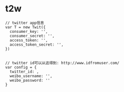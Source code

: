 t2w
===
	// twitter app信息
	var T = new Twit({
	  consumer_key: '',
	  consumer_secret: '',
	  access_token: '',
	  access_token_secret: '',
	})


	// twitter id可以从这得到: http://www.idfromuser.com/
	var config = {
	  twitter_id: ,
	  weibo_username: '',
	  weibo_password: ''
	}